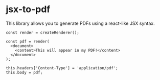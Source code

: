 # jsx-to-pdf

This library allows you to generate PDFs using a react-like JSX syntax.

```
const render = createRenderer();

const pdf = render(
  <document>
    <content>This will appear in my PDF!</content>
  </document>
);

this.headers['Content-Type'] = 'application/pdf';
this.body = pdf;
```
